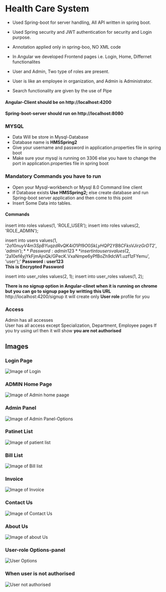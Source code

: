 # Health Care System

- Used Spring-boot for server handling, All API written in spring boot.
- Used Spring security and JWT authentication for security and Login purpose.
- Annotation applied only in spring-boo, NO XML code

- In Angular we developed Frontend pages i.e. Login, Home, Differnet functionalites
- User and Admin, Two type of roles are present.
- User is like an employee in organization, and Admin is Administrator.
- Search functionality are given by the use of Pipe


#### Angular-Client should be on http://localhost:4200
#### Spring-boot-server should run on http://localhost:8080


### MYSQL
- Data Will be store in Mysql-Database
- Database name is **HMSSpring2**
- Give your username and password in application.properties file in spring boot
- Make sure your mysql is running on 3306 else you have to change the port in application.properties file in spring boot

### Mandatory Commands you have to run

- Open your Mysql-workbench or Mysql 8.0 Command line client
- if Database exists **Use HMSSpring2;** else create database and run Spring-boot server application and then come to this point
- Insert Some Data into tables.

#### Commands

insert into roles values(1, 'ROLE_USER');
insert into roles values(2, 'ROLE_ADMIN');

insert into users values(1, '$2a$10$nuyV4m3SpBYuqzdRvQK4iO1PI9O0SkLyHQP2YB8CFksVJirzGrDT2', 'admin'); **Password : admin123**
insert into users values(2, '$2a$10$ef4yjYkFjmAjnQk/GPecK.VxaNmpe6yPfBoZh9dcW1.uzf1zFYemu', 'user');' **Password : user123**
<br>
**This is Encrypted Password**

insert into user_roles values(2, 1);
insert into user_roles values(1, 2);

**There is no signup option in Angular-clinet when it is running on chrome but you can go to signup page by writting this URL**
http://localhost:4200/signup
it will create only **User role** profile for you

### Access
Admin has all accesses <br>
User has all access except Specialization, Department, Employee pages If you try using url then it will show **you are not authorised**


## Images
### Login Page
![Image of Login](https://github.com/akg07/Health-care-system-SB-Angular/blob/master/image%201.png)


### ADMIN Home Page
![Image of Admin home paage](https://github.com/akg07/Health-care-system-SB-Angular/blob/master/image%203.png)


### Admin Panel
![Image of Admin Panel-Options](https://github.com/akg07/Health-care-system-SB-Angular/blob/master/image%204%20-%20Admin%20-%20panel.png)


### Patinet List
![Image of patient list](https://github.com/akg07/Health-care-system-SB-Angular/blob/master/image%205%20-%20updated.jpg)

### Bill List
![Image of Bill list](https://github.com/akg07/Health-care-system-SB-Angular/blob/master/image%206.png)

### Invoice
![Image of Invoice](https://github.com/akg07/Health-care-system-SB-Angular/blob/master/image%207%20-%20Invoice.png)


### Contact Us
![Image of Contact Us](https://github.com/akg07/Health-care-system-SB-Angular/blob/master/image%208%20-%20Contact-us.png)


### About Us
![Image of about Us](https://github.com/akg07/Health-care-system-SB-Angular/blob/master/image%209%20-%20About%20-%20us.png)


### User-role Options-panel
![User Options](https://github.com/akg07/Health-care-system-SB-Angular/blob/master/image%2012%20-%20User-panel.png)


### When user is not authorised
![User not authorised](https://github.com/akg07/Health-care-system-SB-Angular/blob/master/image%2013%20-%20User-Does-Not-Has-Access.png)
